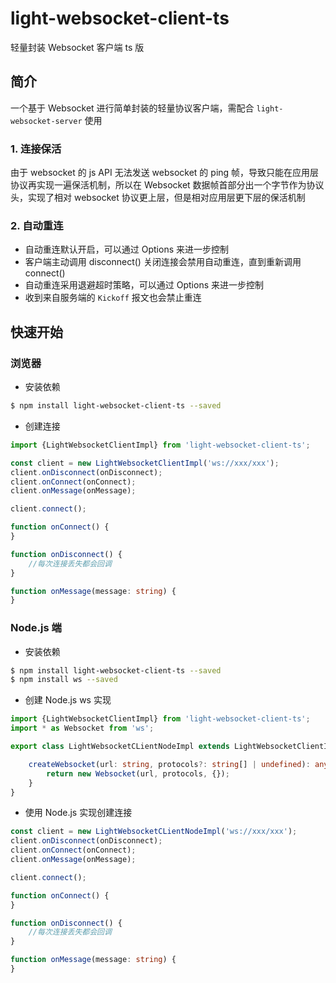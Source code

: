 # light-websocket-client-ts

轻量封装 Websocket 客户端 ts 版

## 简介

一个基于 Websocket 进行简单封装的轻量协议客户端，需配合 `light-websocket-server` 使用

### 1. 连接保活
  
由于 websocket 的 js API 无法发送 websocket 的 ping 帧，导致只能在应用层协议再实现一遍保活机制，所以在 Websocket 数据帧首部分出一个字节作为协议头，实现了相对 websocket 协议更上层，但是相对应用层更下层的保活机制

### 2. 自动重连

- 自动重连默认开启，可以通过 Options 来进一步控制
- 客户端主动调用 disconnect() 关闭连接会禁用自动重连，直到重新调用 connect()
- 自动重连采用退避超时策略，可以通过 Options 来进一步控制
- 收到来自服务端的 `Kickoff` 报文也会禁止重连

## 快速开始

### 浏览器

- 安装依赖

```sh
$ npm install light-websocket-client-ts --saved
```

- 创建连接

```typescript
import {LightWebsocketClientImpl} from 'light-websocket-client-ts';

const client = new LightWebsocketClientImpl('ws://xxx/xxx');
client.onDisconnect(onDisconnect);
client.onConnect(onConnect);
client.onMessage(onMessage);

client.connect();

function onConnect() {
}

function onDisconnect() {
    //每次连接丢失都会回调
}

function onMessage(message: string) {
}
```

### Node.js 端

- 安装依赖

```sh
$ npm install light-websocket-client-ts --saved
$ npm install ws --saved
```

- 创建 Node.js ws 实现

```typescript
import {LightWebsocketClientImpl} from 'light-websocket-client-ts';
import * as Websocket from 'ws';

export class LightWebsocketCLientNodeImpl extends LightWebsocketClientImpl {

    createWebsocket(url: string, protocols?: string[] | undefined): any {
        return new Websocket(url, protocols, {});
    }
}
````

- 使用 Node.js 实现创建连接

```typescript
const client = new LightWebsocketCLientNodeImpl('ws://xxx/xxx');
client.onDisconnect(onDisconnect);
client.onConnect(onConnect);
client.onMessage(onMessage);

client.connect();

function onConnect() {
}

function onDisconnect() {
    //每次连接丢失都会回调
}

function onMessage(message: string) {
}
```
